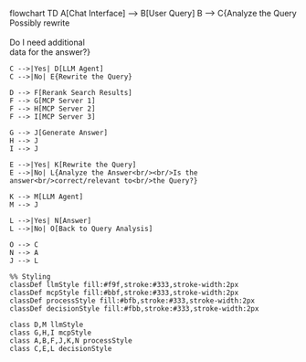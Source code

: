 flowchart TD
A[Chat Interface] –> B[User Query]
B –> C{Analyze the Query<br/>Possibly rewrite<br/><br/>Do I need additional<br/>data for the answer?}

```
C -->|Yes| D[LLM Agent]
C -->|No| E{Rewrite the Query}

D --> F[Rerank Search Results]
F --> G[MCP Server 1]
F --> H[MCP Server 2] 
F --> I[MCP Server 3]

G --> J[Generate Answer]
H --> J
I --> J

E -->|Yes| K[Rewrite the Query]
E -->|No| L{Analyze the Answer<br/><br/>Is the answer<br/>correct/relevant to<br/>the Query?}

K --> M[LLM Agent]
M --> J

L -->|Yes| N[Answer]
L -->|No| O[Back to Query Analysis]

O --> C
N --> A
J --> L

%% Styling
classDef llmStyle fill:#f9f,stroke:#333,stroke-width:2px
classDef mcpStyle fill:#bbf,stroke:#333,stroke-width:2px
classDef processStyle fill:#bfb,stroke:#333,stroke-width:2px
classDef decisionStyle fill:#fbb,stroke:#333,stroke-width:2px

class D,M llmStyle
class G,H,I mcpStyle
class A,B,F,J,K,N processStyle
class C,E,L decisionStyle
```